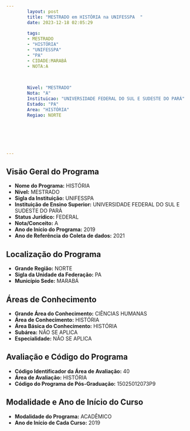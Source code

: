 ```yaml
---
        layout: post
        title: "MESTRADO em HISTÓRIA na UNIFESSPA  "
        date: 2023-12-18 02:05:29
     
        tags:
        - MESTRADO
        - "HISTÓRIA"
        - "UNIFESSPA"
        - "PA"
        - CIDADE:MARABÁ
        - NOTA:A
        
       

        Nivel: "MESTRADO"
        Nota: "A"
        Instituicao: "UNIVERSIDADE FEDERAL DO SUL E SUDESTE DO PARÁ"
        Estado: "PA"
        Area: "HISTÓRIA"
        Regiao: NORTE
        
        
        
        
        
        
---
```

## Visão Geral do Programa
- **Nome do Programa:** HISTÓRIA
- **Nível:** MESTRADO
- **Sigla da Instituição:** UNIFESSPA
- **Instituição de Ensino Superior:** UNIVERSIDADE FEDERAL DO SUL E SUDESTE DO PARÁ
- **Status Jurídico:** FEDERAL
- **Nota/Conceito:** A
- **Ano de Início do Programa:** 2019
- **Ano de Referência do Coleta de dados:** 2021

## Localização do Programa
- **Grande Região:** NORTE
- **Sigla da Unidade da Federação:** PA
- **Município Sede:** MARABÁ

## Áreas de Conhecimento
- **Grande Área do Conhecimento:** CIÊNCIAS HUMANAS
- **Área de Conhecimento:** HISTÓRIA
- **Área Básica do Conhecimento:** HISTÓRIA
- **Subárea:** NÃO SE APLICA
- **Especialidade:** NÃO SE APLICA

## Avaliação e Código do Programa
- **Código Identificador da Área de Avaliação:** 40
- **Área de Avaliação:** HISTÓRIA
- **Código do Programa de Pós-Graduação:** 15025012073P9


## Modalidade e Ano de Início do Curso
- **Modalidade do Programa:** ACADÊMICO
- **Ano de Início de Cada Curso:** 2019
